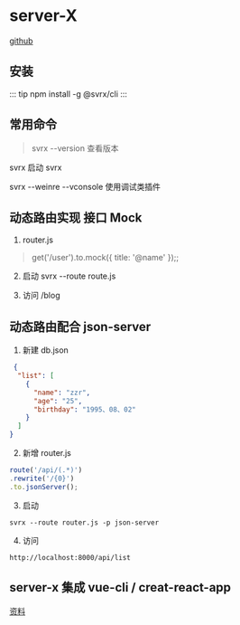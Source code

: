 # server-X

[github](https://github.com/svrxjs/svrx)

## 安装 

::: tip
  npm install -g @svrx/cli
:::

## 常用命令

> svrx --version 查看版本

  svrx 启动 svrx

  svrx --weinre --vconsole 使用调试类插件


## 动态路由实现 接口 Mock


1. router.js

> get('/user').to.mock({ title: '@name' });;

2. 启动 svrx --route route.js

3. 访问 /blog

## 动态路由配合 json-server

1. 新建 db.json

``` json
 {
  "list": [
    {
      "name": "zzr",
      "age": "25",
      "birthday": "1995、08、02"
    }
  ]
}
```

2. 新增 router.js

``` js
route('/api/(.*)')
.rewrite('/{0}')
.to.jsonServer();

```

3. 启动

```
svrx --route router.js -p json-server
```

4. 访问

```
http://localhost:8000/api/list
```

## server-x 集成 vue-cli / creat-react-app

[资料](https://docs.svrx.io/zh/practice/integration.html)